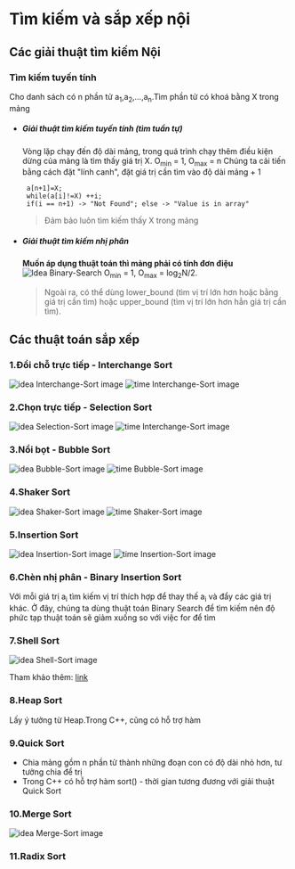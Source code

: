 # Tìm kiếm và sắp xếp nội
## Các giải thuật tìm kiếm Nội
### Tìm kiếm tuyến tính
Cho danh sách có n phần tử a<sub>1</sub>,a<sub>2</sub>,...,a<sub>n</sub>.Tìm phần tử có khoá bằng X trong mảng
- ##### Giải thuật tìm kiếm tuyến tính (tìm tuần tự)
    Vòng lặp chạy đến độ dài mảng, trong quá trình chạy thêm điều kiện dừng của mảng là tìm thấy giá trị X. O<sub>min</sub> = 1, O<sub>max</sub> = n
    Chúng ta cải tiến bằng cách đặt "lính canh", đặt giá trị cần tìm vào độ dài mảng + 1
    ```
     a[n+1]=X;
     while(a[i]!=X) ++i;
     if(i == n+1) -> "Not Found"; else -> "Value is in array"
    ```
    > Đảm bảo luôn tìm kiếm thấy X trong mảng
- ##### Giải thuật tìm kiếm nhị phân
    **Muốn áp dụng thuật toán thì mảng phải có tính đơn điệu**
    ![Idea Binary-Search](image/idea_BS.png)
    O<sub>min</sub> = 1, O<sub>max</sub> = log<sub>2</sub>N/2. 
    >Ngoài ra, có thể dùng lower_bound (tìm vị trí lớn hơn hoặc bằng giá trị cần tìm) hoặc upper_bound (tìm vị trí lớn hơn hẳn giá trị cần tìm). 
## Các thuật toán sắp xếp
### 1.Đổi chỗ trực tiếp - Interchange Sort
![idea Interchange-Sort image](image/idea_Interchange-Sort.png)
![time Interchange-Sort image](image/time_Interchange-Sort.png)
### 2.Chọn trực tiếp - Selection Sort
![idea Selection-Sort image](image/idea_Selection-Sort.png)
![time Interchange-Sort image](image/time_Selection-Sort.png)
### 3.Nổi bọt - Bubble Sort
![idea Bubble-Sort image](image/idea_Bubble-Sort.png)
![time Bubble-Sort image](image/time_Bubble-Sort.png)
### 4.Shaker Sort
![idea Shaker-Sort image](image/idea_Shaker-Sort.png)
![time Shaker-Sort image](image/time_Shaker-Sort.png)
### 5.Insertion Sort
![idea Insertion-Sort image](image/idea_Insertion-Sort.png)
![time Insertion-Sort image](image/time_Insertion-Sort.png)
### 6.Chèn nhị phân - Binary Insertion Sort
Với mỗi giá trị a<sub>i</sub> tìm kiếm vị trí thích hợp để thay thế a<sub>i</sub> và đẩy các giá trị khác.
Ở đây, chúng ta dùng thuật toán Binary Search để tìm kiếm nên độ phức tạp thuật toán sẽ giảm xuống so với việc for để tìm
### 7.Shell Sort
![idea Shell-Sort image](image/idea_Shell-Sort.png)

Tham khảo thêm: [link](https://tek4.vn/khoa-hoc/cau-truc-du-lieu-va-giai-thuat/thuat-toan-sap-xep-shell-sort)
### 8.Heap Sort
Lấy ý tưởng từ Heap.Trong C++, cũng có hỗ trợ hàm 
### 9.Quick Sort
- Chia mảng gồm n phần tử thành những đoạn con có độ dài nhỏ hơn, tư tưởng chia để trị
- Trong C++ có hỗ trợ hàm sort() - thời gian tương đương với giải thuật Quick Sort
### 10.Merge Sort
![idea Merge-Sort image](image/idea_Merge-Sort.png)
### 11.Radix Sort 
